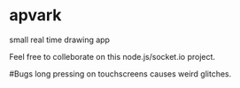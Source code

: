 # apvark
small real time drawing app

Feel free to colleborate on this node.js/socket.io project.

#Bugs
long pressing on touchscreens causes weird glitches.
